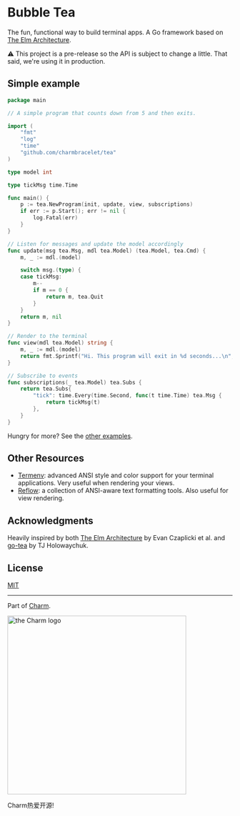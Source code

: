 # Bubble Tea

The fun, functional way to build terminal apps. A Go framework based on
[The Elm Architecture][elm].

⚠️  This project is a pre-release so the API is subject to change
a little. That said, we're using it in production.


## Simple example

```go
package main

// A simple program that counts down from 5 and then exits.

import (
	"fmt"
	"log"
	"time"
	"github.com/charmbracelet/tea"
)

type model int

type tickMsg time.Time

func main() {
	p := tea.NewProgram(init, update, view, subscriptions)
	if err := p.Start(); err != nil {
		log.Fatal(err)
	}
}

// Listen for messages and update the model accordingly
func update(msg tea.Msg, mdl tea.Model) (tea.Model, tea.Cmd) {
	m, _ := mdl.(model)

	switch msg.(type) {
	case tickMsg:
        m--
		if m == 0 {
			return m, tea.Quit
		}
	}
	return m, nil
}

// Render to the terminal
func view(mdl tea.Model) string {
	m, _ := mdl.(model)
	return fmt.Sprintf("Hi. This program will exit in %d seconds...\n", m)
}

// Subscribe to events
func subscriptions(_ tea.Model) tea.Subs {
    return tea.Subs{
        "tick": time.Every(time.Second, func(t time.Time) tea.Msg {
            return tickMsg(t)
        },
    }
}
```

Hungry for more? See the [other examples][examples].

[examples]: https://github.com/charmbracelet/tea/tree/master/examples


## Other Resources

* [Termenv](https://github.com/muesli/termenv): advanced ANSI style and color
  support for your terminal applications. Very useful when rendering your
  views.
* [Reflow](https://github.com/muesli/reflow): a collection of ANSI-aware text
  formatting tools. Also useful for view rendering.


## Acknowledgments

Heavily inspired by both [The Elm Architecture][elm] by Evan Czaplicki et al.
and [go-tea][gotea] by TJ Holowaychuk.

[elm]: https://guide.elm-lang.org/architecture/
[gotea]: https://github.com/tj/go-tea


## License

[MIT](https://github.com/charmbracelet/tea/raw/master/LICENSE)

***

Part of [Charm](https://charm.sh).

<img alt="the Charm logo" src="https://stuff.charm.sh/charm-logotype.png" width="400px">

Charm热爱开源!
